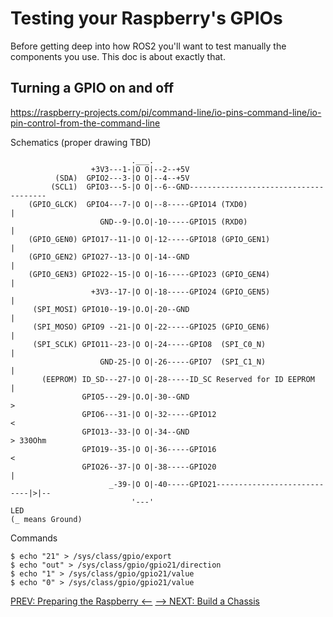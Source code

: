 # Testing your Raspberry's GPIOs

Before getting deep into how ROS2 you'll want to test manually the components you use. This doc is about exactly that.

## Turning a GPIO on and off
https://raspberry-projects.com/pi/command-line/io-pins-command-line/io-pin-control-from-the-command-line

Schematics (proper drawing TBD)

```
                           .___.              
                  +3V3---1-|O O|--2--+5V
          (SDA)  GPIO2---3-|O O|--4--+5V
         (SCL1)  GPIO3---5-|O O|--6--GND--------------------------------------
    (GPIO_GLCK)  GPIO4---7-|O O|--8-----GPIO14 (TXD0)                        |
                    GND--9-|O.O|-10-----GPIO15 (RXD0)                        |
    (GPIO_GEN0) GPIO17--11-|O O|-12-----GPIO18 (GPIO_GEN1)                   |
    (GPIO_GEN2) GPIO27--13-|O O|-14--GND                                     |
    (GPIO_GEN3) GPIO22--15-|O O|-16-----GPIO23 (GPIO_GEN4)                   |
                  +3V3--17-|O O|-18-----GPIO24 (GPIO_GEN5)                   |
     (SPI_MOSI) GPIO10--19-|O.O|-20--GND                                     |
     (SPI_MOSO) GPIO9 --21-|O O|-22-----GPIO25 (GPIO_GEN6)                   |
     (SPI_SCLK) GPIO11--23-|O O|-24-----GPIO8  (SPI_C0_N)                    |
                    GND-25-|O O|-26-----GPIO7  (SPI_C1_N)                    |
       (EEPROM) ID_SD---27-|O O|-28-----ID_SC Reserved for ID EEPROM         |
                GPIO5---29-|O.O|-30--GND                                      >
                GPIO6---31-|O O|-32-----GPIO12                               <
                GPIO13--33-|O O|-34--GND                                      > 330Ohm
                GPIO19--35-|O O|-36-----GPIO16                               <
                GPIO26--37-|O O|-38-----GPIO20                                |
                      _-39-|O O|-40-----GPIO21----------------------------|>|--
                           '---'                                          LED
(_ means Ground)
```
Commands
```
$ echo "21" > /sys/class/gpio/export
$ echo "out" > /sys/class/gpio/gpio21/direction
$ echo "1" > /sys/class/gpio/gpio21/value
$ echo "0" > /sys/class/gpio/gpio21/value
```

[PREV: Preparing the Raspberry <--](002_Raspberry.md) [--> NEXT: Build a Chassis](004_Chassis.md)
